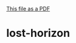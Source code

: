 [This file as a PDF](https://github-pdf.herokuapp.com/hhirsch/lost-horizon/blob/master/README.pdf)
# lost-horizon

